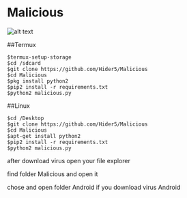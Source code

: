 # Malicious
![alt text](https://github.com/Hider5/Malicious/blob/master/image/ss.jpg)

##Termux
```
$termux-setup-storage
$cd /sdcard
$git clone https://github.com/Hider5/Malicious
$cd Malicious
$pkg install python2
$pip2 install -r requirements.txt
$python2 malicious.py
```
##Linux
```
$cd /Desktop
$git clone https://github.com/Hider5/Malicious
$cd Malicious
$apt-get install python2
$pip2 install -r requirements.txt
$python2 malicious.py
```

after download virus open your file explorer

find folder Malicious and open it

chose and open folder Android if you download virus Android
